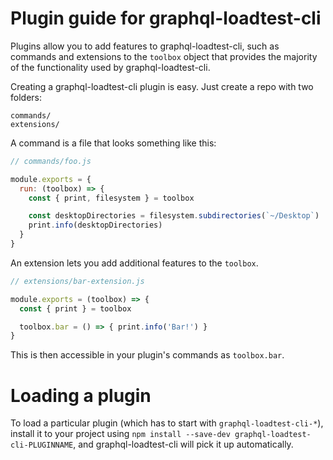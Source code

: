 # Plugin guide for graphql-loadtest-cli

Plugins allow you to add features to graphql-loadtest-cli, such as commands and
extensions to the `toolbox` object that provides the majority of the functionality
used by graphql-loadtest-cli.

Creating a graphql-loadtest-cli plugin is easy. Just create a repo with two folders:

```
commands/
extensions/
```

A command is a file that looks something like this:

```js
// commands/foo.js

module.exports = {
  run: (toolbox) => {
    const { print, filesystem } = toolbox

    const desktopDirectories = filesystem.subdirectories(`~/Desktop`)
    print.info(desktopDirectories)
  }
}
```

An extension lets you add additional features to the `toolbox`.

```js
// extensions/bar-extension.js

module.exports = (toolbox) => {
  const { print } = toolbox

  toolbox.bar = () => { print.info('Bar!') }
}
```

This is then accessible in your plugin's commands as `toolbox.bar`.

# Loading a plugin

To load a particular plugin (which has to start with `graphql-loadtest-cli-*`),
install it to your project using `npm install --save-dev graphql-loadtest-cli-PLUGINNAME`,
and graphql-loadtest-cli will pick it up automatically.
